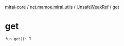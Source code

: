 [mirai-core](../../index.md) / [net.mamoe.mirai.utils](../index.md) / [UnsafeWeakRef](index.md) / [get](./get.md)

# get

`fun get(): T`